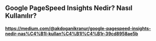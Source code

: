 ## Google PageSpeed Insights Nedir? Nasıl Kullanılır?
#### https://medium.com/@akdoganikranur/google-pagespeed-insights-nedir-nas%C4%B1l-kullan%C4%B1l%C4%B1r-39cd8958ae5b
